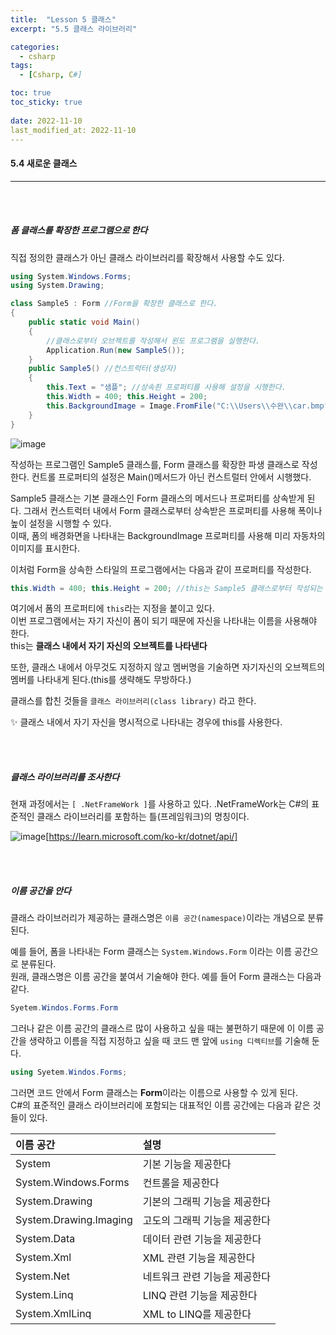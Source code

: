 ```yaml
---
title:  "Lesson 5 클래스"
excerpt: "5.5 클래스 라이브러리"

categories:
  - csharp
tags:
  - [Csharp, C#]

toc: true
toc_sticky: true
 
date: 2022-11-10
last_modified_at: 2022-11-10
---
```


#### 5.4 새로운 클래스    
---
<br>
<br>

##### 폼 클래스를 확장한 프로그램으로 한다  

직접 정의한 클래스가 아닌 클래스 라이브러리를 확장해서 사용할 수도 있다.  

```cs
using System.Windows.Forms;
using System.Drawing;

class Sample5 : Form //Form을 확장한 클래스로 한다.
{
    public static void Main()
    {
        //클래스로부터 오브젝트를 작성해서 윈도 프로그램을 실행한다.
        Application.Run(new Sample5());
    }
    public Sample5() //컨스트럭터(생성자)
    {
        this.Text = "샘플"; //상속죈 프로퍼티를 사용해 설정을 시행한다.
        this.Width = 400; this.Height = 200;
        this.BackgroundImage = Image.FromFile("C:\\Users\\수완\\car.bmp");
    }
}
```

![image](https://user-images.githubusercontent.com/106606698/200963007-7da45a4f-1aff-4168-8868-8e54122a7d90.png)

작성하는 프로그램인 Sample5 클래스를, Form 클래스를 확장한 파생 클래스로 작성한다. 컨트롤 프로퍼티의 설정은 Main()메서드가 아닌 컨스트럴터 안에서 시행했다.  

Sample5 클래스는 기본 클래스인 Form 클래스의 메서드나 프로퍼티를 상속받게 된다. 그래서 컨스트럭터 내에서 Form 클래스로부터 상속받은 프로퍼티를 사용해 폭이나 높이 설정을 시행할 수 있다.  
이때, 폼의 배경화면을 나타내는 BackgroundImage 프로퍼티를 사용해 미리 자동차의 이미지를 표시한다.  

이처럼 Form을 상속한 스타일의 프로그램에서는 다음과 같이 프로퍼티를 작성한다.  

```cs
this.Width = 400; this.Height = 200; //this는 Sample5 클래스로부터 작성되는 오브젝트를 나타낸다.  
```

여기에서 폼의 프로퍼티에 `this`라는 지정을 붙이고 있다.  
이번 프로그램에서는 자기 자신이 폼이 되기 때문에 자신을 나타내는 이름을 사용해야 한다.  
this는 **클래스 내에서 자기 자신의 오브젝트를 나타낸다**  

또한, 클래스 내에서 아무것도 지정하지 않고 멤버명을 기술하면 자기자신의 오브젝트의 멤버를 나타내게 된다.(this를 생략해도 무방하다.)  

클래스를 합친 것들을 `클래스 라이브러리(class library)` 라고 한다.  

✨ 클래스 내에서 자기 자신을 명시적으로 나타내는 경우에 this를 사용한다.  

<br>
<br>

##### 클래스 라이브러리를 조사한다    

현재 과정에서는 `[ .NetFrameWork ]`를 사용하고 있다. .NetFrameWork는 C#의 표준적인 클래스 라이브러리를 포함하는 틀(프레임워크)의 명칭이다. 

![image](https://user-images.githubusercontent.com/106606698/200964711-8eb6002f-e3cf-4811-b210-00576b90a828.png)[https://learn.microsoft.com/ko-kr/dotnet/api/]

<br>
<br>

##### 이름 공간을 안다  

클래스 라이브러리가 제공하는 클래스명은 `이름 공간(namespace)`이라는 개념으로 분류된다.  

예를 들어, 폼을 나타내는 Form 클래스는 `System.Windows.Form` 이라는 이름 공간으로 분류된다.  
원래, 클래스명은 이름 공간을 붙여서 기술해야 한다. 예를 들어 Form 클래스는 다음과 같다.  

```cs
Syetem.Windos.Forms.Form
```

그러나 같은 이름 공간의 클래스르 많이 사용하고 싶을 때는 불편하기 때문에 이 이름 공간을 생략하고 이름을 직접 지정하고 싶을 때 코드 맨 앞에 `using 디렉티브`를 기술해 둔다.  

```cs
using Syetem.Windos.Forms;
```

그러면 코드 안에서 Form 클래스는 **Form**이라는 이름으로 사용할 수 있게 된다.  
C#의 표준적인 클래스 라이브러리에 포함되는 대표적인 이름 공간에는 다음과 같은 것들이 있다.  

| 이름 공간 | 설명 |    
|:---|:---|   
|System |기본 기능을 제공한다 |  
|System.Windows.Forms |컨트롤을 제공한다 |  
|System.Drawing |기본의 그래픽 기능을 제공한다 |  
|System.Drawing.Imaging |고도의 그래픽 기능을 제공한다 |  
|System.Data |데이터 관련 기능을 제공한다 |  
|System.Xml |XML 관련 기능을 제공한다 |  
|System.Net |네트워크 관련 기능을 제공한다 |  
|System.Linq |LINQ 관련 기능을 제공한다 |  
|System.XmlLinq |XML to LINQ를 제공한다 |    